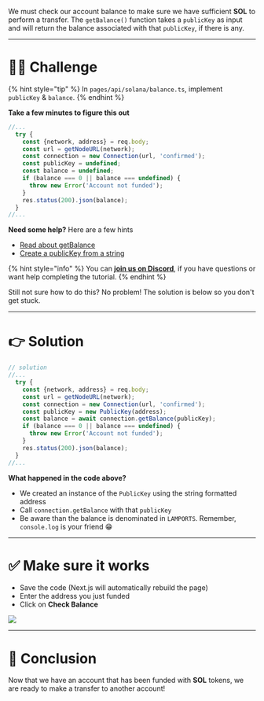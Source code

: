 We must check our account balance to make sure we have sufficient **SOL** to perform a transfer. The `getBalance()` function takes a `publicKey` as input and will return the balance associated with that `publicKey`, if there is any.

---

# 👨‍💻 Challenge

{% hint style="tip" %}
In `pages/api/solana/balance.ts`, implement `publicKey` & `balance`.
{% endhint %}

**Take a few minutes to figure this out**

```typescript
//...
  try {
    const {network, address} = req.body;
    const url = getNodeURL(network);
    const connection = new Connection(url, 'confirmed');
    const publicKey = undefined;
    const balance = undefined;
    if (balance === 0 || balance === undefined) {
      throw new Error('Account not funded');
    }
    res.status(200).json(balance);
  }
//...
```

**Need some help?** Here are a few hints

- [Read about getBalance](https://solana-labs.github.io/solana-web3.js/classes/Connection.html#getbalance)
- [Create a publicKey from a string](https://solana-labs.github.io/solana-web3.js/classes/PublicKey.html#constructor)

{% hint style="info" %}
You can [**join us on Discord**](https://discord.gg/fszyM7K), if you have questions or want help completing the tutorial.
{% endhint %}

Still not sure how to do this? No problem! The solution is below so you don't get stuck.

---

# 👉 Solution

```typescript
// solution
//...
  try {
    const {network, address} = req.body;
    const url = getNodeURL(network);
    const connection = new Connection(url, 'confirmed');
    const publicKey = new PublicKey(address);
    const balance = await connection.getBalance(publicKey);
    if (balance === 0 || balance === undefined) {
      throw new Error('Account not funded');
    }
    res.status(200).json(balance);
  }
//...
```

**What happened in the code above?**

- We created an instance of the `PublicKey` using the string formatted address
- Call `connection.getBalance` with that `publicKey`
- Be aware than the balance is denominated in `LAMPORTS`. Remember, `console.log` is your friend 😁

---

# ✅ Make sure it works

- Save the code (Next.js will automatically rebuild the page)
- Enter the address you just funded
- Click on **Check Balance**

![](https://raw.githubusercontent.com/figment-networks/learn-web3-dapp/main/markdown/__images__/solana/solana-balance.gif)

---

# 🏁 Conclusion

Now that we have an account that has been funded with **SOL** tokens, we are ready to make a transfer to another account!
